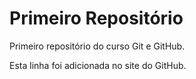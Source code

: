 # Primeiro Repositório
 Primeiro repositório do curso Git e GitHub.
 
 Esta linha foi adicionada no site do GitHub.
